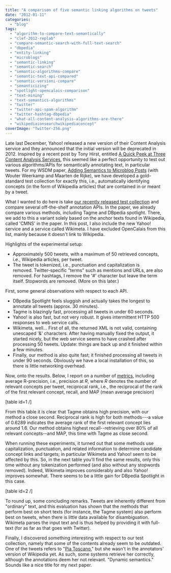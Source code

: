 ```yaml
---
title: "A comparison of five semantic linking algorithms on tweets"
date: "2012-01-11"
categories:
  - "blog"
tags:
  - "algorithm-to-compare-text-semantically"
  - "clef-2012-replab"
  - "compare-semantic-search-with-full-text-search"
  - "dbpedia"
  - "entity-linking"
  - "microblogs"
  - "semantic-linking"
  - "semantic-search"
  - "semantic-algorithms-compare"
  - "semantic-text-api-compared"
  - "semantic-versioni-compare"
  - "semanticizing"
  - "spotlight-opencalais-comparison"
  - "text-mining"
  - "text-semantics-algorithms"
  - "twitter"
  - "twitter-api-spam-algorithm"
  - "twitter-hashtag-dbpedia"
  - "what-all-content-analysis-algorithms-are-there"
  - "wikipediaionsearchwikipediaconcept"
coverImage: "Twitter-256.png"
---
```


Late last December, Yahoo! released a new version of their Content Analysis service and they announced that the initial version will be deprecated in 2012. Inspired by a recent post by Tony Hirst, entitled [A Quick Peek at Three Content Analysis Services](http://blog.ouseful.info/2011/12/22/a-quick-peek-at-three-content-analysis-services/ "A Quick Peek at Three Content Analysis Services"), this seemed like a perfect opportunity to test out various algorithms/APIs for semantically annotating text, in particular tweets. For my WSDM paper, [Adding Semantics to Microblog Posts](http://edgar.meij.pro/adding-semantics-microblogs/ "Adding Semantics to Microblog Posts") (with Wouter Weerkamp and Maarten de Rijke), we have developed a gold-standard test collection for exactly this, i.e., automatically identifying concepts (in the form of Wikipedia articles) that are contained in or meant by a tweet.

What I wanted to do here is take [our recently released test collection](http://edgar.meij.pro/dataset-adding-semantics-microblog-posts/ "Dataset for “Adding Semantics to Microblog Posts”") and compare several off-the-shelf annotation APIs. In the paper, we already compare various methods, including Tagme and DBpedia spotlight. There, we add to this a variant solely based on the anchor texts found in Wikipedia, called 'CMNS' in the paper. In this post, I also include the new Yahoo! service and a service called Wikimeta. I have excluded OpenCalais from this list, mainly because it doesn't link to Wikipedia.

Highlights of the experimental setup:

- Approximately 500 tweets, with a maximum of 50 retrieved concepts, i.e., Wikipedia articles, per tweet.
- The tweet is tokenized, i.e., punctuation and capitalization is removed. Twitter-specific "terms" such as mentions and URLs, are also removed. For hashtags, I remove the '#' character but leave the term itself. Stopwords are removed. (More on this later.)

First, some general observations with respect to each API.

- DBpedia Spotlight feels sluggish and actually takes the longest to annotate all tweets (approx. 30 minutes).
- Tagme is blazingly fast, processing all tweets in under 60 seconds.
- Yahoo! is also fast, but not very robust. It gives intermittent HTTP 500 responses to web service calls.
- Wikimeta, well... First of all, the returned XML is not valid, containing unescaped '&' characters. After having manually fixed the output, it started nicely, but the web service seems to have crashed after processing 50 tweets. Update: things are back up and it finished within a few minutes.
- Finally, our method is also quite fast; it finished processing all tweets in under 90 seconds. Obviously we have a local installation of this, so there is little networking overhead.

Now, onto the results. Below, I report on a number of [metrics](http://nlp.stanford.edu/IR-book/html/htmledition/evaluation-of-ranked-retrieval-results-1.html "Evaluation of ranked retrieval results "), including average R-precision, i.e., precision at _R_, where *R* denotes the number of relevant concepts per tweet, reciprocal rank, i.e., the reciprocal of the rank of the first relevant concept, recall, and MAP (mean average precision)

\[table id=1 /\]

From this table it is clear that Tagme obtains high precision, with our method a close second. Reciprocal rank is high for both methods---a value of 0.6289 indicates the average rank of the first relevant concept lies around 1.6. Our method obtains highest recall--retrieving over 80% of all relevant concepts--and MAP, this time with Tagme as close second.

When running these experiments, it turned out that some methods use capitalization, punctuation, and related information to determine candidate concept links and targets; in particular Wikimeta and Yahoo! seem to be affected by this. So, in the next table you'll find the same results, only this time without any tokenization performed (and also without any stopwords removed). Indeed, Wikimeta improves considerably and also Yahoo! improves somewhat. There seems to be a little gain for DBpedia Spotlight in this case.

\[table id=2 /\]

To round up, some concluding remarks. Tweets are inherently different from "ordinary" text, and this evaluation has shown that the methods that perform best on short texts (for instance, the Tagme system) also perform best on tweets, when there is little data available for disambiguation. Wikimeta parses the input text and is thus helped by providing it with full-text (for as far as that goes with Twitter).

Finally, I discovered something interesting with respect to our test collection, namely that some of the contents already seem to be outdated. One of the tweets refers to "[Pia Toscano](http://en.wikipedia.org/wiki/Pia_Toscano "Pia Toscano")," but she wasn't in the annotators' version of Wikipedia yet. As such, some systems retrieve her correctly, although the annotations deem her not relevant. "Dynamic semantics." Sounds like a nice title for my next paper.
